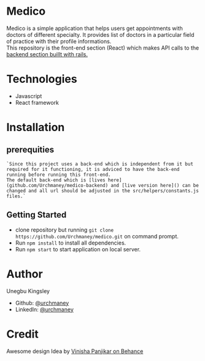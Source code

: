 # Medico
Medico is a simple application that helps users get appointments with doctors of different specialty.
It provides list of doctors in a particular field of practice with their profile informations.<br>
This repository is the front-end section (React) which makes API calls to the [backend section buillt with rails.](https://github.com/Urchmaney/medico-backend)

# Technologies
 * Javascript
 * React framework

# Installation
## prerequities
    `Since this project uses a back-end which is independent from it but required for it functioning, it is adviced to have the back-end running before running this front-end.
    The default back-end which is [lives here](github.com/Urchmaney/medico-backend) and [live version here]() can be changed and all url should be adjusted in the src/helpers/constants.js files.`
## Getting Started
  * clone repository but running `git clone https://github.com/Urchmaney/medico.git` on command prompt.
  * Run `npm install` to install all dependencies.
  * Run `npm start` to start application on local server.

# Author 
Unegbu Kingsley
* Github: [@urchmaney](https://www.github.com/Urchmaney)
* LinkedIn: [@urchmaney](https://www.linkedin.com/in/kingsley-uche-126248132/)

# Credit
 Awesome design Idea by [Vinisha Panjikar on Behance](https://www.behance.net/vinishapanjikar)
